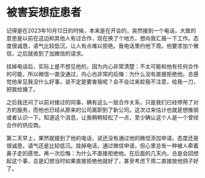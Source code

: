 # 被害妄想症患者

记得是在2023年10月12日的时候，本来是在开会的，突然接到一个电话，大致的意思是以前在这边和其他人有过合作，现在换了个地方，想向我汇报一下工作。态度很诚恳，语气比较低沉，让人有点难以拒绝。我电话里约他下周。他要求加个微信，之后就收到了加微信的请求。

挂掉电话后，实际上是不想见他的，因为内心非常清楚：不太可能和他有任何合作的可能，所以微信一直没通过，内心也非常的后悔：为什么没有直接拒绝他。总感觉他来见我没什么好事，说不定是要害我呢？会不会过来趁我不注意，给我一刀，把我给捅了。

之后我还问了以前对接过的同事，确有这么一层合作关系，只是我们已经停用了对方的服务，而他也已经从原来的公司离职到了新公司。这次过来估计也就是想推销或者认识一下。知道这个消息，让我稍稍轻松了一点，至少确认这个人是一个曾经合作的供应商。

第二天早上，果然就接到了他的电话，说还没有通过他的微信添加申请。态度还是很诚恳，语气还是比较低沉。挂掉电话，通过微信申请，但心里总有一种被人牵着鼻子走的感觉。再一次后悔：为什么不直接拒绝他。在后面的几天内，总是会回想起这个事，总是幻想当时如果直接拒绝他就好了，甚至考虑下周二直接放他鸽子好了。
